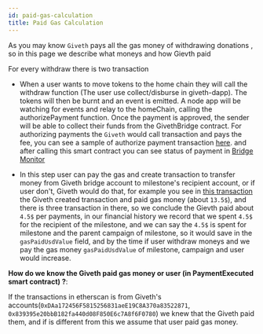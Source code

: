 ```yaml
---
id: paid-gas-calculation
title: Paid Gas Calculation
---
```


As you may know `Giveth` pays all the gas money of withdrawing donations , so in this page we describe what moneys and how Gievth paid

For every withdraw there is two transaction
* When a user wants to move tokens to the home chain they will call the withdraw function
(The user use collect/disburse in giveth-dapp).
The tokens will then be burnt and an event is emitted. A node app will be watching for events
and relay to the homeChain, calling the authorizePayment function. Once the payment is approved,
the sender will be able to collect their funds from the GivethBridge contract.
For authorizing payments the `Giveth` would call transaction and pays the fee, you can see
a sample of authorize payment transaction [here](https://etherscan.io/tx/0x1617485ca189d3c3dd7ca699a59a74d4016ee6c1460c2005d0d44f884fced118).
and after calling this smart contract you can see status of payment in [Bridge Monitor](http://bridge.beta.giveth.io)



* In this step user can pay the gas and create transaction to transfer money
from Giveth bridge account to milestone's recipient account, or if user don't, Giveth would do that, for example you see in
[this transaction](https://etherscan.io/tx/0xd5986739567997c38289cd330799972ff022ee1544cd7932eed75d5fb338a146)
the Giveth created transaction and paid gas money (about `13.5$`), and there is three transaction in there,
so we conclude the Gievth paid about `4.5$` per payments, in our financial history we record that
we spent `4.5$` for the recipient of the milestone, and we can say the `4.5$` is spent for milestone
and the parent campaign of milestone, so it would save in the `gasPaidUsdValue` field,
and by the time if user withdraw moneys and we pay the gas money
`gasPaidUsdValue` of milestone, campaign and user would increase.

**How do we know the Giveth paid gas money or user (in PaymentExecuted smart contract) ?**:

If the transactions in etherscan is from Giveth's accounts(`0xDAa172456F5815256831aeE19C8A370a83522871`, `0x839395e20bbB182fa440d08F850E6c7A8f6F0780`)
we knew that the Giveth paid them, and if is different from this we assume that user paid gas money.